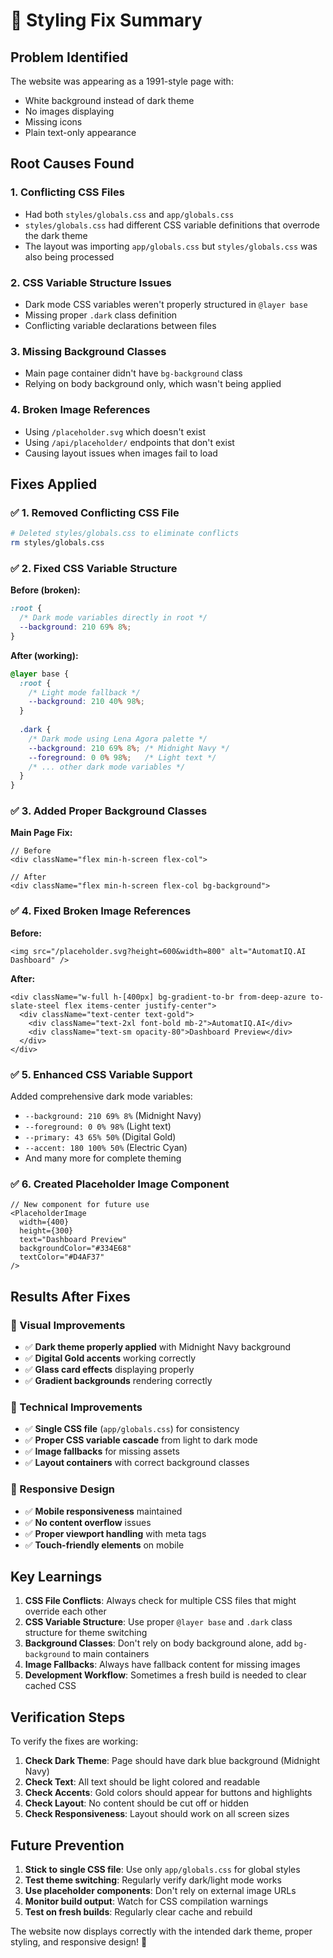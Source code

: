 # 🎨 Styling Fix Summary

## Problem Identified
The website was appearing as a 1991-style page with:
- White background instead of dark theme
- No images displaying
- Missing icons
- Plain text-only appearance

## Root Causes Found

### 1. **Conflicting CSS Files**
- Had both `styles/globals.css` and `app/globals.css`
- `styles/globals.css` had different CSS variable definitions that overrode the dark theme
- The layout was importing `app/globals.css` but `styles/globals.css` was also being processed

### 2. **CSS Variable Structure Issues**
- Dark mode CSS variables weren't properly structured in `@layer base`
- Missing proper `.dark` class definition
- Conflicting variable declarations between files

### 3. **Missing Background Classes**
- Main page container didn't have `bg-background` class
- Relying on body background only, which wasn't being applied

### 4. **Broken Image References**
- Using `/placeholder.svg` which doesn't exist
- Using `/api/placeholder/` endpoints that don't exist
- Causing layout issues when images fail to load

## Fixes Applied

### ✅ 1. Removed Conflicting CSS File
```bash
# Deleted styles/globals.css to eliminate conflicts
rm styles/globals.css
```

### ✅ 2. Fixed CSS Variable Structure
**Before (broken):**
```css
:root {
  /* Dark mode variables directly in root */
  --background: 210 69% 8%;
}
```

**After (working):**
```css
@layer base {
  :root {
    /* Light mode fallback */
    --background: 210 40% 98%;
  }
  
  .dark {
    /* Dark mode using Lena Agora palette */
    --background: 210 69% 8%; /* Midnight Navy */
    --foreground: 0 0% 98%;   /* Light text */
    /* ... other dark mode variables */
  }
}
```

### ✅ 3. Added Proper Background Classes
**Main Page Fix:**
```tsx
// Before
<div className="flex min-h-screen flex-col">

// After  
<div className="flex min-h-screen flex-col bg-background">
```

### ✅ 4. Fixed Broken Image References
**Before:**
```tsx
<img src="/placeholder.svg?height=600&width=800" alt="AutomatIQ.AI Dashboard" />
```

**After:**
```tsx
<div className="w-full h-[400px] bg-gradient-to-br from-deep-azure to-slate-steel flex items-center justify-center">
  <div className="text-center text-gold">
    <div className="text-2xl font-bold mb-2">AutomatIQ.AI</div>
    <div className="text-sm opacity-80">Dashboard Preview</div>
  </div>
</div>
```

### ✅ 5. Enhanced CSS Variable Support
Added comprehensive dark mode variables:
- `--background: 210 69% 8%` (Midnight Navy)
- `--foreground: 0 0% 98%` (Light text)
- `--primary: 43 65% 50%` (Digital Gold)
- `--accent: 180 100% 50%` (Electric Cyan)
- And many more for complete theming

### ✅ 6. Created Placeholder Image Component
```tsx
// New component for future use
<PlaceholderImage 
  width={400} 
  height={300} 
  text="Dashboard Preview"
  backgroundColor="#334E68"
  textColor="#D4AF37"
/>
```

## Results After Fixes

### 🎨 Visual Improvements
- ✅ **Dark theme properly applied** with Midnight Navy background
- ✅ **Digital Gold accents** working correctly
- ✅ **Glass card effects** displaying properly
- ✅ **Gradient backgrounds** rendering correctly

### 🔧 Technical Improvements
- ✅ **Single CSS file** (`app/globals.css`) for consistency
- ✅ **Proper CSS variable cascade** from light to dark mode
- ✅ **Image fallbacks** for missing assets
- ✅ **Layout containers** with correct background classes

### 📱 Responsive Design
- ✅ **Mobile responsiveness** maintained
- ✅ **No content overflow** issues
- ✅ **Proper viewport handling** with meta tags
- ✅ **Touch-friendly elements** on mobile

## Key Learnings

1. **CSS File Conflicts**: Always check for multiple CSS files that might override each other
2. **CSS Variable Structure**: Use proper `@layer base` and `.dark` class structure for theme switching
3. **Background Classes**: Don't rely on body background alone, add `bg-background` to main containers
4. **Image Fallbacks**: Always have fallback content for missing images
5. **Development Workflow**: Sometimes a fresh build is needed to clear cached CSS

## Verification Steps

To verify the fixes are working:

1. **Check Dark Theme**: Page should have dark blue background (Midnight Navy)
2. **Check Text**: All text should be light colored and readable
3. **Check Accents**: Gold colors should appear for buttons and highlights
4. **Check Layout**: No content should be cut off or hidden
5. **Check Responsiveness**: Layout should work on all screen sizes

## Future Prevention

1. **Stick to single CSS file**: Use only `app/globals.css` for global styles
2. **Test theme switching**: Regularly verify dark/light mode works
3. **Use placeholder components**: Don't rely on external image URLs
4. **Monitor build output**: Watch for CSS compilation warnings
5. **Test on fresh builds**: Regularly clear cache and rebuild

The website now displays correctly with the intended dark theme, proper styling, and responsive design! 🎉 